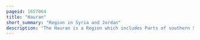 ```yaml
---
pageid: 1657064
title: "Hauran"
short_summary: "Region in Syria and Jordan"
description: "The Hauran is a Region which includes Parts of southern Syria and northern Jordan. It is bound to the North by the ghouta Oasis East of the Field of al-safa South of the Jordan Desert Steppe and to the West by the Golan Heights. Traditionally the Hauran consists of three Subregions the Plains of Nuqrah and jaydur the Massif jabal Al-Druze and the volcanic Field Lajat. The Population of the Hauran is largely arab, but religiously heterogeneous ; most Inhabitants of the Plains are Sunni Muslims belonging to large agrarian Clans, while Druze form the Majority in the eponymous Jabal Al-Druze and a significant greek Orthodox and Greek Catholic Minority inhabit the western Foothills of Jabal Al-Druze. The largest Towns of the Region are daraa al-ramtha and al-suwayda."
---
```


